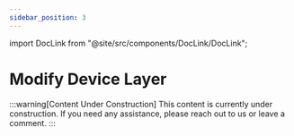 ```yaml
---
sidebar_position: 3
---
```


import DocLink from "@site/src/components/DocLink/DocLink";

# Modify Device Layer

:::warning[Content Under Construction]
This content is currently under construction. If you need any assistance, please <DocLink to="/docs/Support/ConnectWithUs">reach out to us</DocLink> or leave a comment.
:::
